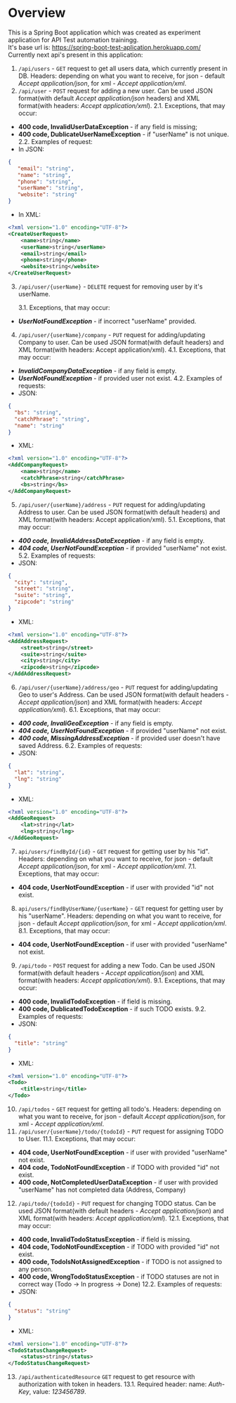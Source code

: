 # Overview

This is a Spring Boot application which was created as experiment application for API Test automation trainingg.  
It's base url is: <https://spring-boot-test-aplication.herokuapp.com/>  
Currently next api's present in this application:  
1. `/api/users` - `GET` request to get all users data, which currently present in DB. Headers: depending on what you want to receive, for json - default _Accept application/json_, for xml - _Accept application/xml_.
2. `/api/user` - `POST` request for adding a new user. Can be used JSON format(with default _Accept application/json_ headers) and XML format(with headers: _Accept application/xml_). 
2.1. Exceptions, that may occur:
* **400 code, InvalidUserDataException** - if any field is missing;
* **400 code, DublicateUserNameException** - if "userName" is not unique.
2.2. Examples of request:
* In JSON:
```json
{
   "email": "string",
   "name": "string",
   "phone": "string",
   "userName": "string",
   "website": "string"
}
```
* In XML:
```xml
<?xml version="1.0" encoding="UTF-8"?>
<CreateUserRequest>
	<name>string</name>
	<userName>string</userName>
	<email>string</email>
	<phone>string</phone>
	<website>string</website>
</CreateUserRequest>
```

3. `/api/user/{userName}` - `DELETE` request for removing user by it's userName. 

	3.1. Exceptions, that may occur:
* ***UserNotFoundException*** - if incorrect "userName" provided.
4. `/api/user/{userName}/company` - `PUT` request for adding/updating Company to user. Can be used JSON format(with default headers) and XML format(with headers: Accept application/xml).
	4.1. Exceptions, that may occur:
* ***InvalidCompanyDataException*** - if any field is empty.
* ***UserNotFoundException*** - if provided user not exist.
	4.2. Examples of requests:  
* JSON:
```json
{
  "bs": "string",
  "catchPhrase": "string",
  "name": "string"
}
```
* XML:
```xml
<?xml version="1.0" encoding="UTF-8"?>
<AddCompanyRequest>
	<name>string</name>
	<catchPhrase>string</catchPhrase>
	<bs>string</bs>
</AddCompanyRequest>
```
5. `/api/user/{userName}/address` - `PUT` request for adding/updating Address to user. Can be used JSON format(with default headers) and XML format(with headers: Accept application/xml).
5.1. Exceptions, that may occur:
* ***400 code, InvalidAddressDataException*** - if any field is empty.
* ***404 code, UserNotFoundException*** - if provided "userName" not exist.
5.2. Examples of requests:
* JSON:
```json
{
  "city": "string",
  "street": "string",
  "suite": "string",
  "zipcode": "string"
}
```
* XML:
```xml
<?xml version="1.0" encoding="UTF-8"?>
<AddAddressRequest>
	<street>string</street>
	<suite>string</suite>
	<city>string</city>
	<zipcode>string</zipcode>
</AddAddressRequest>
```
6. `/api/user/{userName}/address/geo` - `PUT` request for adding/updating Geo to user's Address. Can be used JSON format(with default headers - _Accept application/json_) and XML format(with headers: _Accept application/xml_).
6.1. Exceptions, that may occur:
* ***400 code, InvaliGeoException*** - if any field is empty.
* ***404 code, UserNotFoundException*** - if provided "userName" not exist.
* ***400 code, MissingAddressException*** - if provided user doesn't have saved Address.
6.2. Examples of requests:
* JSON:
```json
{
  "lat": "string",
  "lng": "string"
}
```
* XML:
```xml
<?xml version="1.0" encoding="UTF-8"?>
<AddGeoRequest>
	<lat>string</lat>
	<lng>string</lng>
</AddGeoRequest>
```
7. `api/users/findById/{id}` - `GET` request for getting user by his "id". Headers: depending on what you want to receive, for json - default _Accept application/json_, for xml - _Accept application/xml_.
7.1. Exceptions, that may occur:
* **404 code, UserNotFoundException** - if user with provided "id" not exist.
8. `api/users/findByUserName/{userName}` - `GET` request for getting user by his "userName". Headers: depending on what you want to receive, for json - default _Accept application/json_, for xml - _Accept application/xml_.
8.1. Exceptions, that may occur:
* **404 code, UserNotFoundException** - if user with provided "userName" not exist.
9. `/api/todo` - `POST` request for adding a new Todo. Can be used JSON format(with default headers - _Accept application/json_) and XML format(with headers: _Accept application/xml_).
9.1. Exceptions, that may occur:
* **400 code, InvalidTodoException** - if field is missing.
* **400 code, DublicatedTodoException** - if such TODO exists.
9.2. Examples of requests:
* JSON:
```json
{
  "title": "string"
}
```
* XML:
```xml
<?xml version="1.0" encoding="UTF-8"?>
<Todo>
	<title>string</title>
</Todo>
```
10. `/api/todos` - `GET` request for getting all todo's. Headers: depending on what you want to receive, for json - default _Accept application/json_, for xml - _Accept application/xml_.
11. `/api/user/{userName}/todo/{todoId}` - `PUT` request for assigning TODO to User.
11.1. Exceptions, that may occur:
* **404 code, UserNotFoundException** - if user with provided "userName" not exist.
* **404 code, TodoNotFoundException** - if TODO with provided "id" not exist.
* **400 code, NotCompletedUserDataException** - if user with provided "userName" has not completed data (Address, Company)
12. `/api/todo/{todoId}` - `PUT` request for changing TODO status. Can be used JSON format(with default headers - _Accept application/json_) and XML format(with headers: _Accept application/xml_).
12.1. Exceptions, that may occur:
* **400 code, InvalidTodoStatusException** - if field is missing.
* **404 code, TodoNotFoundException** - if TODO with provided "id" not exist.
* **400 code, TodoIsNotAssignedException** - if TODO is not assigned to any person.
* **400 code, WrongTodoStatusException** - if TODO statuses are not in correct way (Todo -> In progress -> Done)
12.2. Examples of requests:
* JSON:
```json
{
  "status": "string"
}
```
* XML:
```xml
<?xml version="1.0" encoding="UTF-8"?>
<TodoStatusChangeRequest>
	<status>string</status>
</TodoStatusChangeRequest>
```
13. `/api/authenticatedResource` `GET` request to get resource with authorization with token in headers. 
13.1. Required header: name: _Auth-Key_, value: _123456789_.
